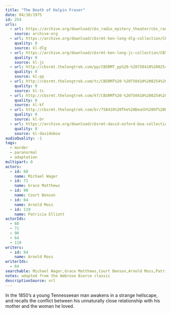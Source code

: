 ```yaml
---
title: "The Death of Halpin Fraser"
date: 04/10/1975
id: 254
urls: 
  - url: https://archive.org/download/cbs_radio_mystery_theater/cbs_radio_mystery_theater-0251-0300.zip/cbs_radio_mystery_theater-0251-0300%2Fcbsrmt_0254_the_death_of_halpin_frasier.mp3
    source: archive-org
  - url: https://archive.org/download/cbsrmt-ken-long-dlg-collection/CBSRMT - 750410 0254 The Death of Halpin Fraser.mp3
    quality: 0
    source: kl-dlg
  - url: https://archive.org/download/cbsrmt-ken-long-jc-collection/CBSRMT - 750410 0254 Death Of Halpin Frasier vbr fb2_jc.mp3
    quality: 0
    source: kl-jc
  - url: http://cbsrmt.thelongtrek.com/pp/CBSRMT_pp%20-%20750410%200254%20The%20Death%20of%20Halpin%20Fraser.mp3
    quality: 0
    source: kl-pp
  - url: http://cbsrmt.thelongtrek.com/tc/CBSRMT%20-%20750410%200254%20The%20Death%20of%20Halpin%20Fraser_tc.mp3
    quality: 0
    source: kl-tc
  - url: http://cbsrmt.thelongtrek.com/kf/CBSRMT%20-%20750410%200254%20The%20Death%20Of%20Halpin%20Fraser_kf.mp3
    quality: 0
    source: kl-kf
  - url: http://cbsrmt.thelongtrek.com/br/750410%20The%20Death%20Of%20Halpin%20Fraser%20-%20WOR.mp3
    quality: 0
    source: kl-br
  - url: https://archive.org/download/cbsrmt-david-oxford-boa-collection/CBSRMT-750410-0254-The-Death-of-Halpin-Fraser-(64-44)_kf-{BoA}.mp3
    quality: 0
    source: kl-davidoboa
audioQuality: -1
tags: 
  - murder
  - paranormal
  - adaptation
multipart: 0
actors:  
  - id: 68
    name: Michael Wager  
  - id: 71
    name: Grace Matthews  
  - id: 90
    name: Court Benson  
  - id: 64
    name: Arnold Moss  
  - id: 119
    name: Patricia Elliott
actorIds:  
  - 68  
  - 71  
  - 90  
  - 64  
  - 119
writers:  
  - id: 64
    name: Arnold Moss
writerIds:  
  - 64
searchable: Michael Wager,Grace Matthews,Court Benson,Arnold Moss,Patricia Elliott Arnold Moss
notes: adapted from the Ambrose Bierce classic
descriptionSource: nrl
---
```

In the 1850’s a young Tennesseean man awakens in a strange hellscape, and recalls the conflict between his unnaturally close relationship with his mother and the woman he loved.
